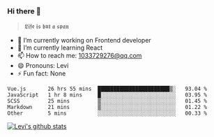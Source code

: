 ### Hi there 👋

> 𝕷𝖎𝖋𝖊 𝖎𝖘 𝖇𝖚𝖙 𝖆 𝖘𝖕𝖆𝖓

- 🔭 I’m currently working on Frontend developer
- 🌱 I’m currently learning React
- 📫 How to reach me: 1033729276@qq.com
- 😄 Pronouns: Levi
- ⚡ Fun fact: None


<!--START_SECTION:waka-->
```text
Vue.js       26 hrs 55 mins  ███████████████████████▒░   93.04 % 
JavaScript   1 hr 8 mins     █░░░░░░░░░░░░░░░░░░░░░░░░   03.95 % 
SCSS         25 mins         ▒░░░░░░░░░░░░░░░░░░░░░░░░   01.45 % 
Markdown     21 mins         ▒░░░░░░░░░░░░░░░░░░░░░░░░   01.22 % 
Other        5 mins          ░░░░░░░░░░░░░░░░░░░░░░░░░   00.33 % 
```
<!--END_SECTION:waka-->


[![Levi's github stats](https://github-readme-stats.vercel.app/api?username=chaossssss)](https://github.com/anuraghazra/github-readme-stats)